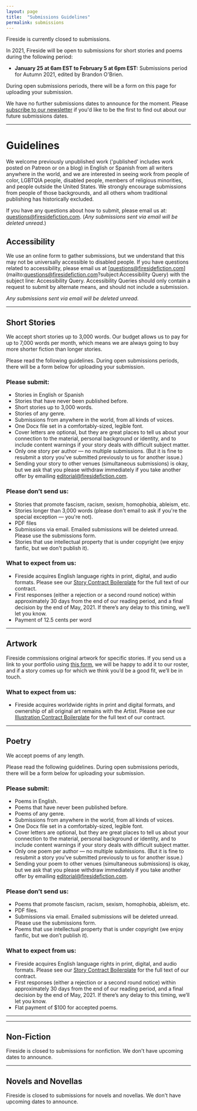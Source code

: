 ```yaml
---
layout: page
title:  "Submissions Guidelines"
permalink: submissions
---
```


Fireside is currently closed <!--open--> to submissions. <!--for the Summer 2021 Issue, edited by Yanni Kuznia, from **August 24, 2020 at 6am EST to August 28, 2020 at 6pm EST**. Please read the following guidelines, then use the form below to submit your work.-->

In 2021, Fireside will be open to submissions for short stories and poems during the following period:

- **January 25 at 6am EST to February 5 at 6pm EST:** Submissions period for Autumn 2021, edited by Brandon O'Brien.

During open submissions periods, there will be a form on this page for uploading your submission.

We have no further submissions dates to announce for the moment. Please [subscribe to our newsletter](https://firesidefictioncompany.us7.list-manage.com/subscribe/post?u=0c60ee4cf297215c61d55e861&amp;id=afc8f5cf09) if you'd like to be the first to find out about our future submissions dates.

---

# Guidelines

We welcome previously unpublished work ('published' includes work posted on Patreon or on a blog) in English or Spanish from all writers anywhere in the world, and we are interested in seeing work from people of color, LGBTQIA people, disabled people, members of religious minorities, and people outside the United States. We strongly encourage submissions from people of those backgrounds, and all others whom traditional publishing has historically excluded.

If you have any questions about how to submit, please email us at: [questions@firesidefiction.com](mailto:questions@firesidefiction.com). (_Any submissions sent via email will be deleted unread._)

## Accessibility
We use an online form to gather submissions, but we understand that this may not be universally accessible to disabled people. If you have questions related to accessibility, please email us at [questions@firesidefiction.com](mailto:questions@firesidefiction.com?subject:Accessibility Query) with the subject line: Accessibility Query. Accessibility Queries should only contain a request to submit by alternate means, and should not include a submission.

_Any submissions sent via email will be deleted unread._

----

## Short Stories

We accept short stories up to 3,000 words. Our budget allows us to pay for up to 7,000 words per month, which means we are always going to buy more shorter fiction than longer stories.

Please read the following guidelines. During open submissions periods, there will be a form below for uploading your submission.

### Please submit:
- Stories in English or Spanish
- Stories that have never been published before.
- Short stories up to 3,000 words.
- Stories of any genre.
- Submissions from anywhere in the world, from all kinds of voices.
- One Docx file set in a comfortably-sized, legible font.
- Cover letters are optional, but they are great places to tell us about your connection to the material, personal background or identity, and to include content warnings if your story deals with difficult subject matter.
- Only one story per author — no multiple submissions. (But it is fine to resubmit a story you've submitted previously to us for another issue.)
- Sending your story to other venues (simultaneous submissions) is okay, but we ask that you please withdraw immediately if you take another offer by emailing [editorial@firesidefiction.com](mailto:editorial@firesidefiction.com).

### Please don’t send us:
- Stories that promote fascism, racism, sexism, homophobia, ableism, etc.
- Stories longer than 3,000 words (please don't email to ask if you're the special exception — you're not).
- PDF files
- Submissions via email. Emailed submissions will be deleted unread. Please use the submissions form.
- Stories that use intellectual property that is under copyright (we enjoy fanfic, but we don't publish it).

### What to expect from us:
- Fireside acquires English language rights in print, digital, and audio formats. Please see our [Story Contract Boilerplate](https://firesidefiction.com/legal/story-contract-boilerplate) for the full text of our contract.
- First responses (either a rejection or a second round notice) within approximately 30 days from the end of our reading period, and a final decision by the end of May, 2021. If there’s any delay to this timing, we’ll let you know.
- Payment of 12.5 cents per word

----

## Artwork
Fireside commissions original artwork for specific stories. If you send us a link to your portfolio using [this form](https://airtable.com/shrHIocwQiPakQgkT), we will be happy to add it to our roster, and if a story comes up for which we think you’d be a good fit, we’ll be in touch.

### What to expect from us:
- Fireside acquires worldwide rights in print and digital formats, and ownership of all original art remains with the Artist. Please see our [Illustration Contract Boilerplate](https://firesidefiction.com/legal/illustration-contract-boilerplate) for the full text of our contract.

----

## Poetry
We accept poems of any length.

Please read the following guidelines. During open submissions periods, there will be a form below for uploading your submission.

### Please submit:
- Poems in English.
- Poems that have never been published before.
- Poems of any genre.
- Submissions from anywhere in the world, from all kinds of voices.
- One Docx file set in a comfortably-sized, legible font.
- Cover letters are optional, but they are great places to tell us about your connection to the material, personal background or identity, and to include content warnings if your story deals with difficult subject matter.
- Only one poem per author — no multiple submissions. (But it is fine to resubmit a story you’ve submitted previously to us for another issue.)
- Sending your poem to other venues (simultaneous submissions) is okay, but we ask that you please withdraw immediately if you take another offer by emailing editorial@firesidefiction.com.

### Please don’t send us:
- Poems that promote fascism, racism, sexism, homophobia, ableism, etc.
- PDF files.
- Submissions via email. Emailed submissions will be deleted unread. Please use the submissions form.
- Poems that use intellectual property that is under copyright (we enjoy fanfic, but we don’t publish it).

### What to expect from us:
- Fireside acquires English language rights in print, digital, and audio formats. Please see our [Story Contract Boilerplate](https://firesidefiction.com/legal/story-contract-boilerplate) for the full text of our contract.
- First responses (either a rejection or a second round notice) within approximately 30 days from the end of our reading period, and a final decision by the end of May, 2021. If there’s any delay to this timing, we’ll let you know.
- Flat payment of $100 for accepted poems.

----

<!--
<script src="https://static.airtable.com/js/embed/embed_snippet_v1.js"></script><iframe class="airtable-embed airtable-dynamic-height" src="https://airtable.com/embed/shrhflwnbmpf5cS2u?backgroundColor=orange" frameborder="0" onmousewheel="" width="100%" height="2234" style="background: transparent; border: 1px solid #ccc;"></iframe>
-->

----
## Non-Fiction

Fireside is closed to submissions for nonfiction. We don't have upcoming dates to announce.

----

## Novels and Novellas

Fireside is closed to submissions for novels and novellas. We don't have upcoming dates to announce.
